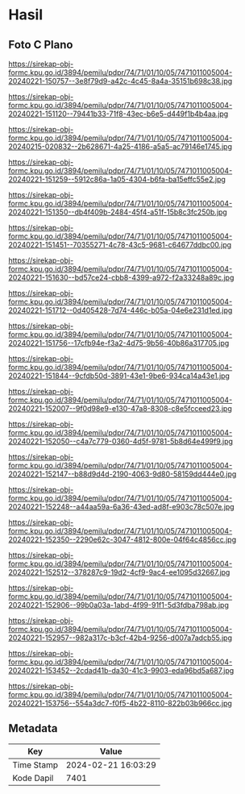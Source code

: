 # Hasil

## Foto C Plano

https://sirekap-obj-formc.kpu.go.id/3894/pemilu/pdpr/74/71/01/10/05/7471011005004-20240221-150757--3e8f79d9-a42c-4c45-8a4a-35151b698c38.jpg

https://sirekap-obj-formc.kpu.go.id/3894/pemilu/pdpr/74/71/01/10/05/7471011005004-20240221-151120--79441b33-71f8-43ec-b6e5-d449f1b4b4aa.jpg

https://sirekap-obj-formc.kpu.go.id/3894/pemilu/pdpr/74/71/01/10/05/7471011005004-20240215-020832--2b628671-4a25-4186-a5a5-ac79146e1745.jpg

https://sirekap-obj-formc.kpu.go.id/3894/pemilu/pdpr/74/71/01/10/05/7471011005004-20240221-151259--5912c86a-1a05-4304-b6fa-ba15effc55e2.jpg

https://sirekap-obj-formc.kpu.go.id/3894/pemilu/pdpr/74/71/01/10/05/7471011005004-20240221-151350--db4f409b-2484-45f4-a51f-15b8c3fc250b.jpg

https://sirekap-obj-formc.kpu.go.id/3894/pemilu/pdpr/74/71/01/10/05/7471011005004-20240221-151451--70355271-4c78-43c5-9681-c64677ddbc00.jpg

https://sirekap-obj-formc.kpu.go.id/3894/pemilu/pdpr/74/71/01/10/05/7471011005004-20240221-151630--bd57ce24-cbb8-4399-a972-f2a33248a89c.jpg

https://sirekap-obj-formc.kpu.go.id/3894/pemilu/pdpr/74/71/01/10/05/7471011005004-20240221-151712--0d405428-7d74-446c-b05a-04e6e231d1ed.jpg

https://sirekap-obj-formc.kpu.go.id/3894/pemilu/pdpr/74/71/01/10/05/7471011005004-20240221-151756--17cfb94e-f3a2-4d75-9b56-40b86a317705.jpg

https://sirekap-obj-formc.kpu.go.id/3894/pemilu/pdpr/74/71/01/10/05/7471011005004-20240221-151844--9cfdb50d-3891-43e1-9be6-934ca14a43e1.jpg

https://sirekap-obj-formc.kpu.go.id/3894/pemilu/pdpr/74/71/01/10/05/7471011005004-20240221-152007--9f0d98e9-e130-47a8-8308-c8e5fcceed23.jpg

https://sirekap-obj-formc.kpu.go.id/3894/pemilu/pdpr/74/71/01/10/05/7471011005004-20240221-152050--c4a7c779-0360-4d5f-9781-5b8d64e499f9.jpg

https://sirekap-obj-formc.kpu.go.id/3894/pemilu/pdpr/74/71/01/10/05/7471011005004-20240221-152147--b88d9d4d-2190-4063-9d80-58159dd444e0.jpg

https://sirekap-obj-formc.kpu.go.id/3894/pemilu/pdpr/74/71/01/10/05/7471011005004-20240221-152248--a44aa59a-6a36-43ed-ad8f-e903c78c507e.jpg

https://sirekap-obj-formc.kpu.go.id/3894/pemilu/pdpr/74/71/01/10/05/7471011005004-20240221-152350--2290e62c-3047-4812-800e-04f64c4856cc.jpg

https://sirekap-obj-formc.kpu.go.id/3894/pemilu/pdpr/74/71/01/10/05/7471011005004-20240221-152512--378287c9-19d2-4cf9-9ac4-ee1095d32667.jpg

https://sirekap-obj-formc.kpu.go.id/3894/pemilu/pdpr/74/71/01/10/05/7471011005004-20240221-152906--99b0a03a-1abd-4f99-91f1-5d3fdba798ab.jpg

https://sirekap-obj-formc.kpu.go.id/3894/pemilu/pdpr/74/71/01/10/05/7471011005004-20240221-152957--982a317c-b3cf-42b4-9256-d007a7adcb55.jpg

https://sirekap-obj-formc.kpu.go.id/3894/pemilu/pdpr/74/71/01/10/05/7471011005004-20240221-153452--2cdad41b-da30-41c3-9903-eda96bd5a687.jpg

https://sirekap-obj-formc.kpu.go.id/3894/pemilu/pdpr/74/71/01/10/05/7471011005004-20240221-153756--554a3dc7-f0f5-4b22-8110-822b03b966cc.jpg


## Metadata

| Key        | Value               |
| ---------- | ------------------- |
| Time Stamp | 2024-02-21 16:03:29 |
| Kode Dapil | 7401                |



